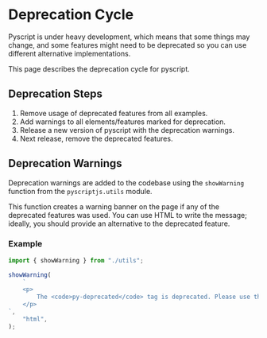 # Deprecation Cycle

Pyscript is under heavy development, which means that some things may change, and some features might need to be deprecated so you can use different alternative implementations.

This page describes the deprecation cycle for pyscript.

## Deprecation Steps

1. Remove usage of deprecated features from all examples.
2. Add warnings to all elements/features marked for deprecation.
3. Release a new version of pyscript with the deprecation warnings.
4. Next release, remove the deprecated features.

## Deprecation Warnings

Deprecation warnings are added to the codebase using the `showWarning` function from the `pyscriptjs.utils` module.

This function creates a warning banner on the page if any of the deprecated features was used. You can use HTML to write the message; ideally, you should provide an alternative to the deprecated feature.

### Example

```js
import { showWarning } from "./utils";

showWarning(
    `
    <p>
        The <code>py-deprecated</code> tag is deprecated. Please use the <code>py-actual</code> tag instead. Please refer to <a href="#">this documentation page</a> for more information.
    </p>
`,
    "html",
);
```
